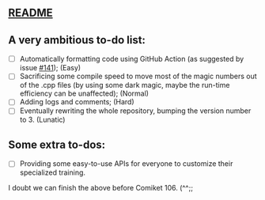 ## [README](https://github.com/touhouworldcup/thprac/blob/master/README.md)

## A very ambitious to-do list:

- [ ] Automatically formatting code using GitHub Action (as suggested by issue [#141](https://github.com/touhouworldcup/thprac/issues/141)); (Easy)
- [ ] Sacrificing some compile speed to move most of the magic numbers out of the .cpp files (by using some dark magic, maybe the run-time efficiency can be unaffected); (Normal)
- [ ] Adding logs and comments; (Hard)
- [ ] Eventually rewriting the whole repository, bumping the version number to 3. (Lunatic)

## Some extra to-dos:

- [ ] Providing some easy-to-use APIs for everyone to customize their specialized training.

I doubt we can finish the above before Comiket 106. (^^;;
